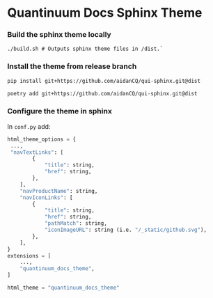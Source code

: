 # Quantinuum Docs Sphinx Theme

### Build the sphinx theme locally
```
./build.sh # Outputs sphinx theme files in /dist.`
```

### Install the theme from release branch
```bash
pip install git+https://github.com/aidanCQ/qui-sphinx.git@dist
```
```bash
poetry add git+https://github.com/aidanCQ/qui-sphinx.git@dist
```

### Configure the theme in sphinx

In `conf.py` add:

```python
html_theme_options = {
 ...,
 "navTextLinks": [
        {
            "title": string,
            "href": string,
        },
    ],
    "navProductName": string,
    "navIconLinks": [
        {
            "title": string,
            "href": string,
            "pathMatch": string,
            "iconImageURL": string (i.e. "/_static/github.svg"),
        },
    ],
}
extensions = [
    ...,
    "quantinuum_docs_theme",
]

html_theme = "quantinuum_docs_theme"
```
